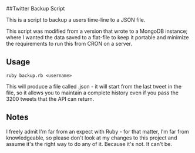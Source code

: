 ##Twitter Backup Script

This is a script to backup a users time-line to a JSON file.

This script was modified from a version that wrote to a MongoDB instance; where I wanted the data saved to a flat-file to keep it portable and minimize the requirements to run this from CRON on a server.

## Usage

`ruby backup.rb <username>`

This will produce a file called <username>.json - it will start from the last tweet in the file, so it allows you to maintain a complete history even if you pass the 3200 tweets that the API can return.

## Notes

I freely admit I'm far from an expect with Ruby - for that matter, I'm far from knowledgeable, so please don't look at my changes to this project and assume it's the right way to do any of it. Because it's not. It can't be.
